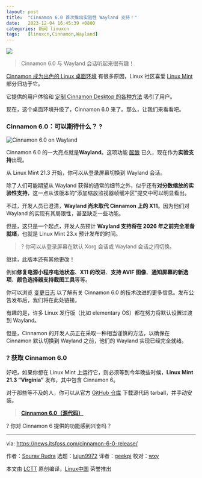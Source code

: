 ```yaml
---
layout: post
title:	"Cinnamon 6.0 首次推出实验性 Wayland 支持！"
date:	2023-12-04 16:45:39 +0800 
categories:	新闻 linuxcn 
tags:	[linuxcn,Cinnamon,Wayland]
---
```



![](/Asserts/Images//attachment/album/202312/04/164511pkgkgjku6m26mfvv.jpg)



> 
> Cinnamon 6.0 与 Wayland 会话听起来很有趣！
> 
> 
> 


[Cinnamon 成为出色的 Linux 桌面环境](https://itsfoss.com/why-cinnamon/) 有很多原因，Linux 社区喜爱 [Linux Mint](https://linuxmint.com/) 部分归功于它。


它提供的用户体验和 [定制 Cinnamon Desktop 的各种方法](https://itsfoss.com/customize-cinnamon-desktop/) 吸引了用户。


现在，这个桌面环境升级了，Cinnamon 6.0 来了。那么，让我们来看看吧。


### Cinnamon 6.0：可以期待什么？ ?


![Cinnamon 6.0 on Wayland](/Asserts/Images//attachment/album/202312/04/164540fy3t22hzhc8qlb43.png)


Cinnamon 6.0 的一大亮点就是**Wayland**。这项功能 [酝酿](https://blog.linuxmint.com/?p=4591) 已久，现在作为**实验支持**出现。


从 Linux Mint 21.3 开始，你可以从登录屏幕切换到 Wayland 会话。


除了人们可能期望从 Wayland 获得的通常的细节之外，似乎还有**对分数缩放的实验性支持**，这一点从该版本的“添加缩放监视器帧缓冲区”提交中可以明显看出。


不过，开发人员已澄清，**Wayland 尚未取代 Cinnamon 上的 X11**。因为他们对 Wayland 的实现有其局限性，甚至缺乏一些功能。


但是，这只是一个起点，开发人员预计 **Wayland 支持将在 2026 年之前完全准备就绪**，也就是 Linux Mint 23.x 预计发布的时间。



> 
> ? 你可以从登录屏幕在默认 Xorg 会话或 Wayland 会话之间切换。
> 
> 
> 


继续，此版本还有其他更改！


例如**修复电源小程序电池状态**、**X11 的改进**、**支持 AVIF 图像**、**通知屏幕的新选项**、**颜色选择器支持截图工具**等等。


你可以浏览 [变更日志](https://github.com/linuxmint/cinnamon/commit/448a1fc6753079916b8bf036aeb40b049652b72e) 以了解有关 Cinnamon 6.0 的技术改进的更多信息。发布公告发布后，我们将在此处链接。


有趣的是，许多 Linux 发行版（比如 elementary OS）都在努力将默认设置过渡到 Wayland。


但是，Cinnamon 的开发人员正在采取一种相当谨慎的方法，以确保在 Cinnamon 默认切换到 Wayland 之前，他们的 Wayland 实现已经完全就绪。


### ? 获取 Cinnamon 6.0


好吧，如果你想在 Linux Mint 上运行它，则必须等到今年晚些时候，**Linux Mint 21.3 “Virginia”** 发布，其中包含 Cinnamon 6。


对于那些等不及的人，你可以从官方 [GitHub 仓库](https://github.com/linuxmint/cinnamon/releases/tag/6.0.0) 下载源代码 tarball，并手动安装。



> 
> **[Cinnamon 6.0（源代码）](https://github.com/linuxmint/cinnamon/releases/tag/6.0.0)**
> 
> 
> 


? 你对 Cinnamon 6 提供的功能感到兴奋吗？




---


via: <https://news.itsfoss.com/cinnamon-6-0-release/>


作者：[Sourav Rudra](https://news.itsfoss.com/author/sourav/) 选题：[lujun9972](https://github.com/lujun9972) 译者：[geekpi](https://github.com/geekpi) 校对：[wxy](https://github.com/wxy)


本文由 [LCTT](https://github.com/LCTT/TranslateProject) 原创编译，[Linux中国](https://linux.cn/) 荣誉推出

